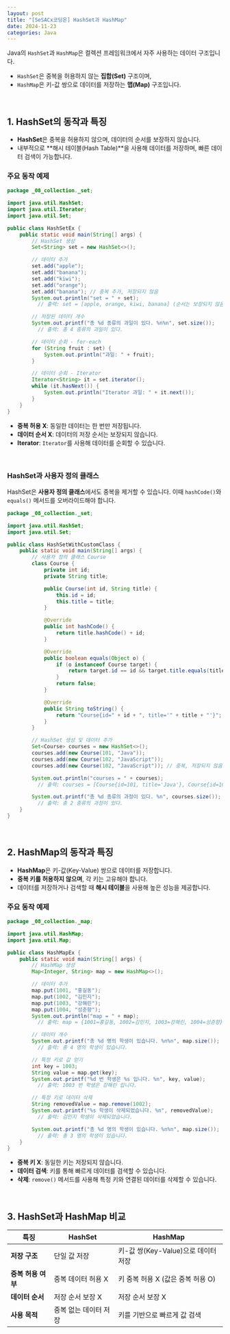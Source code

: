 ```yaml
---
layout: post  
title: "[SeSACx코딩온] HashSet과 HashMap"  
date: 2024-11-23  
categories: Java
---
```


Java의 `HashSet`과 `HashMap`은 컬렉션 프레임워크에서 자주 사용하는 데이터 구조입니다.  
- `HashSet`은 중복을 허용하지 않는 **집합(Set)** 구조이며, 
- `HashMap`은 키-값 쌍으로 데이터를 저장하는 **맵(Map)** 구조입니다.  


<br>

## 1. HashSet의 동작과 특징

- **HashSet**은 중복을 허용하지 않으며, 데이터의 순서를 보장하지 않습니다.
- 내부적으로 **해시 테이블(Hash Table)**을 사용해 데이터를 저장하며, 빠른 데이터 검색이 가능합니다.

### 주요 동작 예제

```java
package _08_collection._set;

import java.util.HashSet;
import java.util.Iterator;
import java.util.Set;

public class HashSetEx {
    public static void main(String[] args) {
        // HashSet 생성
        Set<String> set = new HashSet<>();

        // 데이터 추가
        set.add("apple");
        set.add("banana");
        set.add("kiwi");
        set.add("orange");
        set.add("banana"); // 중복 추가, 저장되지 않음
        System.out.println("set = " + set); 
          // 출력: set = [apple, orange, kiwi, banana] (순서는 보장되지 않음)

        // 저장된 데이터 개수
        System.out.printf("총 %d 종류의 과일이 있다. %n%n", set.size()); 
          // 출력: 총 4 종류의 과일이 있다.

        // 데이터 순회 - for-each
        for (String fruit : set) {
            System.out.println("과일: " + fruit);
        }

        // 데이터 순회 - Iterator
        Iterator<String> it = set.iterator();
        while (it.hasNext()) {
            System.out.println("Iterator 과일: " + it.next());
        }
    }
}
```

- **중복 허용 X**: 동일한 데이터는 한 번만 저장됩니다.
- **데이터 순서 X**: 데이터의 저장 순서는 보장되지 않습니다.
- **Iterator**: `Iterator`를 사용해 데이터를 순회할 수 있습니다.

<br>

### HashSet과 사용자 정의 클래스
HashSet은 **사용자 정의 클래스**에서도 중복을 제거할 수 있습니다. 이때 `hashCode()`와 `equals()` 메서드를 오버라이드해야 합니다.

```java
package _08_collection._set;

import java.util.HashSet;
import java.util.Set;

public class HashSetWithCustomClass {
    public static void main(String[] args) {
        // 사용자 정의 클래스 Course
        class Course {
            private int id;
            private String title;

            public Course(int id, String title) {
                this.id = id;
                this.title = title;
            }

            @Override
            public int hashCode() {
                return title.hashCode() + id;
            }

            @Override
            public boolean equals(Object o) {
                if (o instanceof Course target) {
                    return target.id == id && target.title.equals(title);
                }
                return false;
            }

            @Override
            public String toString() {
                return "Course{id=" + id + ", title='" + title + "'}";
            }
        }

        // HashSet 생성 및 데이터 추가
        Set<Course> courses = new HashSet<>();
        courses.add(new Course(101, "Java"));
        courses.add(new Course(102, "JavaScript"));
        courses.add(new Course(102, "JavaScript")); // 중복, 저장되지 않음

        System.out.println("courses = " + courses); 
          // 출력: courses = [Course{id=101, title='Java'}, Course{id=102, title='JavaScript'}]

        System.out.printf("총 %d 종류의 과정이 있다. %n", courses.size()); 
          // 출력: 총 2 종류의 과정이 있다.
    }
}
```

<br>

## 2. HashMap의 동작과 특징

- **HashMap**은 키-값(Key-Value) 쌍으로 데이터를 저장합니다.
- **중복 키를 허용하지 않으며**, 각 키는 고유해야 합니다.
- 데이터를 저장하거나 검색할 때 **해시 테이블**을 사용해 높은 성능을 제공합니다.

### 주요 동작 예제

```java
package _08_collection._map;

import java.util.HashMap;
import java.util.Map;

public class HashMapEx {
    public static void main(String[] args) {
        // HashMap 생성
        Map<Integer, String> map = new HashMap<>();

        // 데이터 추가
        map.put(1001, "홍길동");
        map.put(1002, "김민지");
        map.put(1003, "강해린");
        map.put(1004, "성춘향");
        System.out.println("map = " + map); 
          // 출력: map = {1001=홍길동, 1002=김민지, 1003=강해린, 1004=성춘향}

        // 데이터 개수
        System.out.printf("총 %d 명의 학생이 있습니다. %n%n", map.size()); 
          // 출력: 총 4 명의 학생이 있습니다.

        // 특정 키로 값 얻기
        int key = 1003;
        String value = map.get(key);
        System.out.printf("%d 번 학생은 %s 입니다. %n", key, value); 
          // 출력: 1003 번 학생은 강해린 입니다.

        // 특정 키로 데이터 삭제
        String removedValue = map.remove(1002);
        System.out.printf("%s 학생이 삭제되었습니다. %n", removedValue); 
          // 출력: 김민지 학생이 삭제되었습니다.

        System.out.printf("총 %d 명의 학생이 있습니다. %n%n", map.size()); 
          // 출력: 총 3 명의 학생이 있습니다.
    }
}
```

- **중복 키 X**: 동일한 키는 저장되지 않습니다.
- **데이터 검색**: 키를 통해 빠르게 데이터를 검색할 수 있습니다.
- **삭제**: `remove()` 메서드를 사용해 특정 키와 연결된 데이터를 삭제할 수 있습니다.

<br>

## 3. HashSet과 HashMap 비교

| 특징                    | **HashSet**                                   | **HashMap**                                      |
|-------------------------|-----------------------------------------------|------------------------------------------------|
| **저장 구조**            | 단일 값 저장                                   | 키-값 쌍(Key-Value)으로 데이터 저장              |
| **중복 허용 여부**       | 중복 데이터 허용 X                             | 키 중복 허용 X (값은 중복 허용 O)               |
| **데이터 순서**          | 저장 순서 보장 X                               | 저장 순서 보장 X                                |
| **사용 목적**            | 중복 없는 데이터 저장                          | 키를 기반으로 빠르게 값 검색                    |
